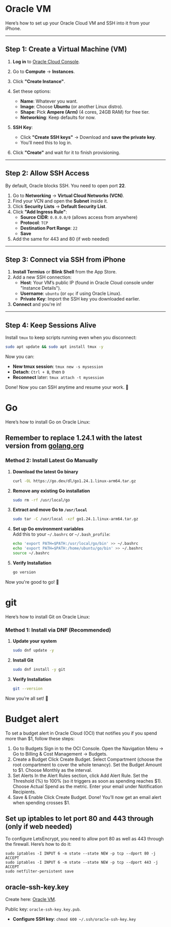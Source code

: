 # Oracle VM

Here’s how to set up your Oracle Cloud VM and SSH into it from your iPhone.

---

## **Step 1: Create a Virtual Machine (VM)**
1. **Log in** to [Oracle Cloud Console](https://cloud.oracle.com).
2. Go to **Compute** → **Instances**.
3. Click **"Create Instance"**.
4. Set these options:
    - **Name**: Whatever you want.
    - **Image**: Choose **Ubuntu** (or another Linux distro).
    - **Shape**: Pick **Ampere (Arm)** (4 cores, 24GB RAM) for free tier.
    - **Networking**: Keep defaults for now.
5. **SSH Key**:
    - Click **"Create SSH keys"** → Download and **save the private key**.
    - You'll need this to log in.

6. Click **"Create"** and wait for it to finish provisioning.

---

## **Step 2: Allow SSH Access**
By default, Oracle blocks SSH. You need to open port **22**.

1. Go to **Networking** → **Virtual Cloud Networks (VCN)**.
2. Find your VCN and open the **Subnet** inside it.
3. Click **Security Lists** → **Default Security List**.
4. Click **"Add Ingress Rule"**:
    - **Source CIDR**: `0.0.0.0/0` (allows access from anywhere)
    - **Protocol**: `TCP`
    - **Destination Port Range**: `22`
    - **Save**
5. Add the same for 443 and 80 (if web needed)

---

## **Step 3: Connect via SSH from iPhone**
1. **Install Termius** or **Blink Shell** from the App Store.
2. Add a new SSH connection:
    - **Host**: Your VM’s public IP (found in Oracle Cloud console under "Instance Details").
    - **Username**: `ubuntu` (or `opc` if using Oracle Linux).
    - **Private Key**: Import the SSH key you downloaded earlier.
3. **Connect** and you're in!

---

## **Step 4: Keep Sessions Alive**
Install `tmux` to keep scripts running even when you disconnect:
```bash
sudo apt update && sudo apt install tmux -y
```
Now you can:
- **New tmux session**: `tmux new -s mysession`
- **Detach**: `Ctrl + B`, then `D`
- **Reconnect** later: `tmux attach -t mysession`

Done! Now you can SSH anytime and resume your work. 🚀

# Go

Here’s how to install Go on Oracle Linux:

## Remember to replace 1.24.1 with the latest version from [golang.org](https://golang.org/dl/)

### **Method 2: Install Latest Go Manually**
1. **Download the latest Go binary**
   ```sh
   curl -OL https://go.dev/dl/go1.24.1.linux-arm64.tar.gz
   ```
2. **Remove any existing Go installation**
   ```sh
   sudo rm -rf /usr/local/go
   ```
3. **Extract and move Go to `/usr/local`**
   ```sh
   sudo tar -C /usr/local -xzf go1.24.1.linux-arm64.tar.gz
   ```
4. **Set up Go environment variables**  
   Add this to your `~/.bashrc` or `~/.bash_profile`:
   ```sh
   echo 'export PATH=$PATH:/usr/local/go/bin' >> ~/.bashrc
   echo 'export PATH=$PATH:/home/ubuntu/go/bin' >> ~/.bashrc
   source ~/.bashrc
   ```
5. **Verify Installation**
   ```sh
   go version
   ```

Now you're good to go! 🚀


# git

Here’s how to install Git on Oracle Linux:

### **Method 1: Install via DNF (Recommended)**
1. **Update your system**
   ```sh
   sudo dnf update -y
   ```
2. **Install Git**
   ```sh
   sudo dnf install -y git
   ```
3. **Verify Installation**
   ```sh
   git --version
   ```

Now you’re all set! 🎯

# Budget alert

To set a budget alert in Oracle Cloud (OCI) that notifies you if you spend more than $1, follow these steps:

1. Go to Budgets
   Sign in to the OCI Console.
   Open the Navigation Menu → Go to Billing & Cost Management → Budgets.
2. Create a Budget
   Click Create Budget.
   Select Compartment (choose the root compartment to cover the whole tenancy).
   Set the Budget Amount to $1.
   Choose Monthly as the interval.
3. Set Alerts
   In the Alert Rules section, click Add Alert Rule.
   Set the Threshold (%) to 100% (so it triggers as soon as spending reaches $1).
   Choose Actual Spend as the metric.
   Enter your email under Notification Recipients.
4. Save & Enable
   Click Create Budget.
   Done! You’ll now get an email alert when spending crosses $1.

## Set up iptables to let port 80 and 443 through (only if web needed)

To configure LetsEncrypt, you need to allow port 80 as well as 443 through the firewall. Here’s how to do it:

```
sudo iptables -I INPUT 6 -m state --state NEW -p tcp --dport 80 -j ACCEPT
sudo iptables -I INPUT 6 -m state --state NEW -p tcp --dport 443 -j ACCEPT
sudo netfilter-persistent save
```

## oracle-ssh-key.key
Create here: [Oracle VM](oracle.md).

Public key: `oracle-ssh-key.key.pub`.

- **Configure SSH key**: `chmod 600 ~/.ssh/oracle-ssh-key.key`